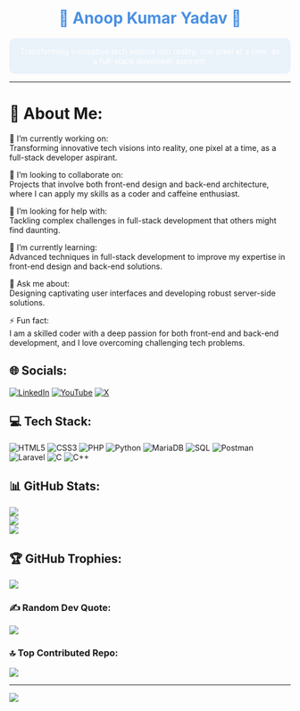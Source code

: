 <h1 align="center" style="color: #4A90E2;">🌟 Anoop Kumar Yadav 🌟</h1>

<p align="center" style="color: #FFFFFF;background-color: rgba(74, 144, 226, 0.1);padding: 15px;border-radius: 10px;">
    Transforming innovative tech visions into reality, one pixel at a time, as a full-stack developer aspirant.
</p>

---

# 💫 About Me:
🔭 I’m currently working on:  
Transforming innovative tech visions into reality, one pixel at a time, as a full-stack developer aspirant.

👯 I’m looking to collaborate on:  
Projects that involve both front-end design and back-end architecture, where I can apply my skills as a coder and caffeine enthusiast.

🤝 I’m looking for help with:  
Tackling complex challenges in full-stack development that others might find daunting.

🌱 I’m currently learning:  
Advanced techniques in full-stack development to improve my expertise in front-end design and back-end solutions.

💬 Ask me about:  
Designing captivating user interfaces and developing robust server-side solutions.

⚡ Fun fact:  
I am a skilled coder with a deep passion for both front-end and back-end development, and I love overcoming challenging tech problems.


## 🌐 Socials:
[![LinkedIn](https://img.shields.io/badge/LinkedIn-%230077B5.svg?logo=linkedin&logoColor=white)](https://linkedin.com/in/Anoop-Kumar-Yadav) [![YouTube](https://img.shields.io/badge/YouTube-%23FF0000.svg?logo=YouTube&logoColor=white)](https://youtube.com/@ByteBrilliancez) [![X](https://img.shields.io/badge/X-black.svg?logo=X&logoColor=white)](https://x.com/AnoopKumar75357?t=Etj9yTakSUTEnlku_KV0Sw&s=09) 

## 💻 Tech Stack:
![HTML5](https://img.shields.io/badge/html5-%23E34F26.svg?style=flat&logo=html5&logoColor=white) 
![CSS3](https://img.shields.io/badge/css3-%231572B6.svg?style=flat&logo=css3&logoColor=white) 
![PHP](https://img.shields.io/badge/php-%23777BB4.svg?style=flat&logo=php&logoColor=white) 
![Python](https://img.shields.io/badge/python-3670A0?style=flat&logo=python&logoColor=ffdd54) 
![MariaDB](https://img.shields.io/badge/MariaDB-003545?style=flat&logo=mariadb&logoColor=white) 
![SQL](https://img.shields.io/badge/sql-%23F29111.svg?style=flat&logo=postgresql&logoColor=white) 
![Postman](https://img.shields.io/badge/Postman-FF6C37?style=flat&logo=postman&logoColor=white) 
![Laravel](https://img.shields.io/badge/laravel-%23FF2D20.svg?style=flat&logo=laravel&logoColor=white) 
![C](https://img.shields.io/badge/c-%2300599C.svg?style=flat&logo=c&logoColor=white) 
![C++](https://img.shields.io/badge/c++-%2300599C.svg?style=flat&logo=c%2B%2B&logoColor=white) 

## 📊 GitHub Stats:
![](https://github-readme-stats.vercel.app/api?username=Anoop-Kumar-Yadav&theme=chartreuse-dark&hide_border=false&include_all_commits=true&count_private=true)  
![](https://github-readme-streak-stats.herokuapp.com/?user=Anoop-Kumar-Yadav&theme=chartreuse-dark&hide_border=false)  
![](https://github-readme-stats.vercel.app/api/top-langs/?username=Anoop-Kumar-Yadav&theme=chartreuse-dark&hide_border=false&include_all_commits=true&count_private=true&layout=compact)

## 🏆 GitHub Trophies:
![](https://github-profile-trophy.vercel.app/?username=Anoop-Kumar-Yadav&theme=neon&no-frame=true&no-bg=true&margin-w=4)

### ✍️ Random Dev Quote:
![](https://quotes-github-readme.vercel.app/api?type=horizontal&theme=dark)

### 🔝 Top Contributed Repo:
![](https://github-contributor-stats.vercel.app/api?username=Anoop-Kumar-Yadav&limit=5&theme=dark&combine_all_yearly_contributions=true)

---
[![](https://visitcount.itsvg.in/api?id=Anoop-Kumar-Yadav&icon=9&color=1)](https://visitcount.itsvg.in)

<!-- Created with love and care by Anoop Kumar Yadav -->
